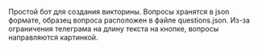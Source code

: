 Простой бот для создания викторины.
Вопросы хранятся в json формате, образец вопроса расположен в файле questions.json.
Из-за ограничения телеграма на длину текста на кнопке, вопросы направляются картинкой.
